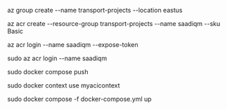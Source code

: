 az group create --name transport-projects --location eastus

az acr create --resource-group transport-projects --name saadiqm --sku Basic

az acr login --name saadiqm --expose-token

sudo az acr login --name saadiqm

sudo docker compose push

sudo docker context use myacicontext

sudo docker compose -f docker-compose.yml up


